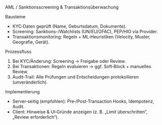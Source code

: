 AML / Sanktionsscreening & Transaktionsüberwachung

Bausteine
- KYC‑Daten geprüft (Name, Geburtsdatum, Dokumente).
- Screening: Sanktions-/Watchlists (UN/EU/OFAC), PEP/HIO via Provider.
- Transaktionsmonitoring: Regeln + ML‑Heuristiken (Velocity, Muster, Geografie, Gerät).

Prozessfluss
1) Bei KYC/Änderung: Screening → Freigabe oder Review.
2) Bei Transaktionen: Regeln evaluieren → ggf. Soft‑Block + manuelles Review.
3) Audit‑Trail: Alle Prüfungen und Entscheidungen protokollieren (unveränderlich).

Implementierung
- Server‑seitig (empfohlen): Pre‑/Post‑Transaction Hooks, Idempotenz, Audit.
- Client: Hinweise & UI‑Gründe anzeigen (z. B. „Limit überschritten“, „Review erforderlich“).


